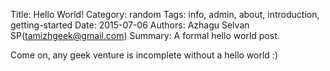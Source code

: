 Title: Hello World!
Category: random
Tags: info, admin, about, introduction, getting-started
Date: 2015-07-06
Authors: Azhagu Selvan SP(tamizhgeek@gmail.com)
Summary: A formal hello world post. 


Come on, any geek venture is incomplete without a hello world :)


